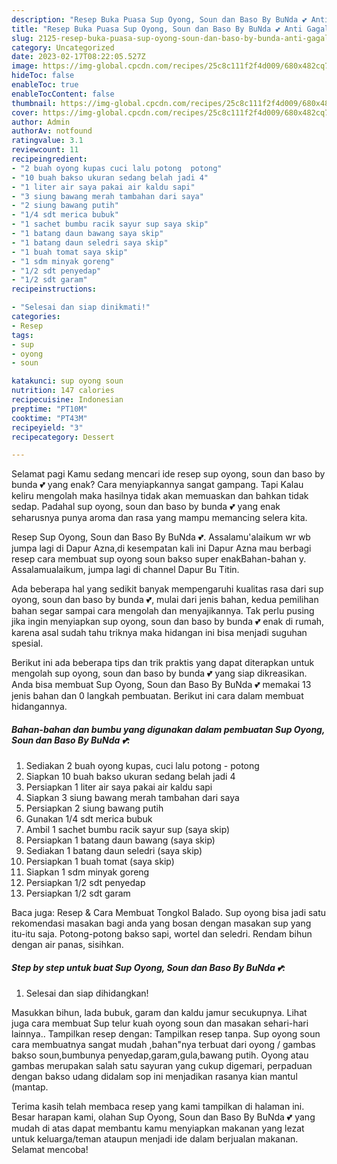 ```yaml
---
description: "Resep Buka Puasa Sup Oyong, Soun dan Baso By BuNda 💕 Anti Gagal"
title: "Resep Buka Puasa Sup Oyong, Soun dan Baso By BuNda 💕 Anti Gagal"
slug: 2125-resep-buka-puasa-sup-oyong-soun-dan-baso-by-bunda-anti-gagal
category: Uncategorized
date: 2023-02-17T08:22:05.527Z
image: https://img-global.cpcdn.com/recipes/25c8c111f2f4d009/680x482cq70/sup-oyong-soun-dan-baso-by-bunda-foto-resep-utama.jpg
hideToc: false
enableToc: true
enableTocContent: false
thumbnail: https://img-global.cpcdn.com/recipes/25c8c111f2f4d009/680x482cq70/sup-oyong-soun-dan-baso-by-bunda-foto-resep-utama.jpg
cover: https://img-global.cpcdn.com/recipes/25c8c111f2f4d009/680x482cq70/sup-oyong-soun-dan-baso-by-bunda-foto-resep-utama.jpg
author: Admin
authorAv: notfound
ratingvalue: 3.1
reviewcount: 11
recipeingredient:
- "2 buah oyong kupas cuci lalu potong  potong"
- "10 buah bakso ukuran sedang belah jadi 4"
- "1 liter air saya pakai air kaldu sapi"
- "3 siung bawang merah tambahan dari saya"
- "2 siung bawang putih"
- "1/4 sdt merica bubuk"
- "1 sachet bumbu racik sayur sup saya skip"
- "1 batang daun bawang saya skip"
- "1 batang daun seledri saya skip"
- "1 buah tomat saya skip"
- "1 sdm minyak goreng"
- "1/2 sdt penyedap"
- "1/2 sdt garam"
recipeinstructions:

- "Selesai dan siap dinikmati!"
categories:
- Resep
tags:
- sup
- oyong
- soun

katakunci: sup oyong soun 
nutrition: 147 calories
recipecuisine: Indonesian
preptime: "PT10M"
cooktime: "PT43M"
recipeyield: "3"
recipecategory: Dessert

---
```



Selamat pagi Kamu sedang mencari ide resep sup oyong, soun dan baso by bunda 💕 yang enak? Cara menyiapkannya sangat gampang. Tapi Kalau keliru mengolah maka hasilnya tidak akan memuaskan dan bahkan tidak sedap. Padahal sup oyong, soun dan baso by bunda 💕 yang enak seharusnya punya aroma dan rasa yang mampu memancing selera kita.


Resep Sup Oyong, Soun dan Baso By BuNda 💕. Assalamu&#39;alaikum wr wb jumpa lagi di Dapur Azna,di kesempatan kali ini Dapur Azna mau berbagi resep cara membuat sup oyong soun bakso super enakBahan-bahan y. Assalamualaikum, jumpa lagi di channel Dapur Bu Titin.

Ada beberapa hal yang sedikit banyak mempengaruhi kualitas rasa dari sup oyong, soun dan baso by bunda 💕, mulai dari jenis bahan, kedua pemilihan bahan segar sampai cara mengolah dan menyajikannya. Tak perlu pusing jika ingin menyiapkan sup oyong, soun dan baso by bunda 💕 enak di rumah, karena asal sudah tahu triknya maka hidangan ini bisa menjadi suguhan spesial.


Berikut ini ada beberapa tips dan trik praktis yang dapat diterapkan untuk mengolah sup oyong, soun dan baso by bunda 💕 yang siap dikreasikan. Anda bisa membuat Sup Oyong, Soun dan Baso By BuNda 💕 memakai 13 jenis bahan dan 0 langkah pembuatan. Berikut ini cara dalam membuat hidangannya.

<!--inarticleads1-->

##### Bahan-bahan dan bumbu yang digunakan dalam pembuatan Sup Oyong, Soun dan Baso By BuNda 💕:

1. Sediakan 2 buah oyong kupas, cuci lalu potong - potong
1. Siapkan 10 buah bakso ukuran sedang belah jadi 4
1. Persiapkan 1 liter air saya pakai air kaldu sapi
1. Siapkan 3 siung bawang merah tambahan dari saya
1. Persiapkan 2 siung bawang putih
1. Gunakan 1/4 sdt merica bubuk
1. Ambil 1 sachet bumbu racik sayur sup (saya skip)
1. Persiapkan 1 batang daun bawang (saya skip)
1. Sediakan 1 batang daun seledri (saya skip)
1. Persiapkan 1 buah tomat (saya skip)
1. Siapkan 1 sdm minyak goreng
1. Persiapkan 1/2 sdt penyedap
1. Persiapkan 1/2 sdt garam


Baca juga: Resep &amp; Cara Membuat Tongkol Balado. Sup oyong bisa jadi satu rekomendasi masakan bagi anda yang bosan dengan masakan sup yang itu-itu saja. Potong-potong bakso sapi, wortel dan seledri. Rendam bihun dengan air panas, sisihkan. 

<!--inarticleads2-->

##### Step by step untuk buat Sup Oyong, Soun dan Baso By BuNda 💕:


1. Selesai dan siap dihidangkan!

Masukkan bihun, lada bubuk, garam dan kaldu jamur secukupnya. Lihat juga cara membuat Sup telur kuah oyong soun dan masakan sehari-hari lainnya.. Tampilkan resep dengan: Tampilkan resep tanpa. Sup oyong soun cara membuatnya sangat mudah ,bahan&#34;nya terbuat dari oyong / gambas bakso soun,bumbunya penyedap,garam,gula,bawang putih. Oyong atau gambas merupakan salah satu sayuran yang cukup digemari, perpaduan dengan bakso udang didalam sop ini menjadikan rasanya kian mantul (mantap. 

Terima kasih telah membaca resep yang kami tampilkan di halaman ini. Besar harapan kami, olahan Sup Oyong, Soun dan Baso By BuNda 💕 yang mudah di atas dapat membantu kamu menyiapkan makanan yang lezat untuk keluarga/teman ataupun menjadi ide dalam berjualan makanan. Selamat mencoba!
